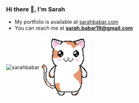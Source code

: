 ### Hi there 👋, I'm Sarah

- My portfolio is available at [sarahbabar.com](https://sarahbabar.com/)
- You can reach me at **sarah.babar19@gmail.com**
<div>
    <img align=center src="https://stars.ncp.nathanferns.xyz/sarahbabar/gif?bgcolor=ffc2de&titlecolor=000000&outline=000000&textcolor=000000" alt="sarahbabar"/>
    <img align=center src="Images/pixel_kitten.png" width="135" height="auto" alt="cat"/>
<div>

<!--
**sarahbabar/sarahbabar** is a ✨ _special_ ✨ repository because its `README.md` (this file) appears on your GitHub profile.

Here are some ideas to get you started:

- 🔭 I’m currently working on ...
- 🌱 I’m currently learning ...
- 👯 I’m looking to collaborate on ...
- 🤔 I’m looking for help with ...
- 💬 Ask me about ...
- 📫 How to reach me: ...
- 😄 Pronouns: ...
- ⚡ Fun fact: ...
-->
